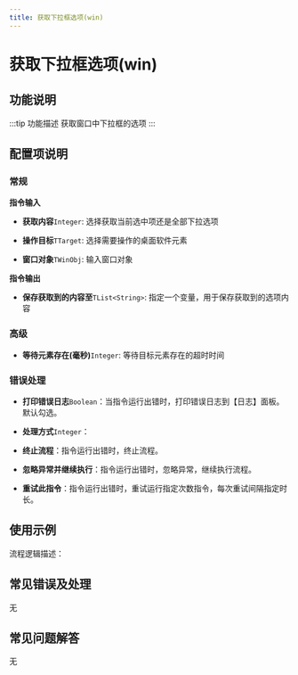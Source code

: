 ```yaml
---
title: 获取下拉框选项(win)
---
```


# 获取下拉框选项(win)

## 功能说明

:::tip 功能描述
获取窗口中下拉框的选项
:::

## 配置项说明

### 常规

**指令输入**

- **获取内容**`Integer`: 选择获取当前选中项还是全部下拉选项

- **操作目标**`TTarget`: 选择需要操作的桌面软件元素

- **窗口对象**`TWinObj`: 输入窗口对象


**指令输出**

- **保存获取到的内容至**`TList<String>`: 指定一个变量，用于保存获取到的选项内容

### 高级

- **等待元素存在(毫秒)**`Integer`: 等待目标元素存在的超时时间

### 错误处理

- **打印错误日志**`Boolean`：当指令运行出错时，打印错误日志到【日志】面板。默认勾选。

- **处理方式**`Integer`：

 - **终止流程**：指令运行出错时，终止流程。

 - **忽略异常并继续执行**：指令运行出错时，忽略异常，继续执行流程。

 - **重试此指令**：指令运行出错时，重试运行指定次数指令，每次重试间隔指定时长。

## 使用示例

流程逻辑描述：

## 常见错误及处理

无

## 常见问题解答

无

